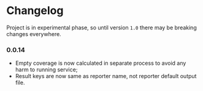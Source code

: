 # Changelog

Project is in experimental phase, so until version `1.0` there may be breaking changes everywhere.

### 0.0.14

* Empty coverage is now calculated in separate process to avoid any harm to running service;
* Result keys are now same as reporter name, not reporter default output file.
